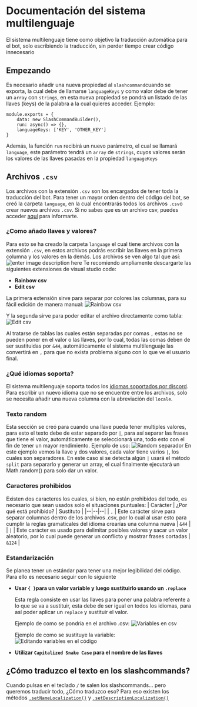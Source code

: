 # Documentación del sistema multilenguaje
El sistema multilenguaje tiene como objetivo la traducción automática para el bot, solo escribiendo la traducción, sin perder tiempo crear código innecesario
## Empezando
Es necesario añadir una nueva propiedad al `slashcommand`cuando se exporta, la cual debe de llamarse `languageKeys` y como valor debe de tener un `array` con `strings`, en esta nueva propiedad se pondrá un listado de las llaves (keys) de la palabra a la cual quieres acceder. Ejemplo:

    module.exports = {
	    data: new SlashCommandBuilder(),
	    run: async() => {},
	    languageKeys: ['KEY', 'OTHER_KEY']
	}

Además, la función `run` recibirá un nuevo parámetro, el cual se llamará `language`, este parámetro tendrá un `array` de `strings`, cuyos valores serán los valores de las llaves pasadas en la propiedad `languageKeys`
## Archivos `.csv`
Los archivos con la extensión `.csv` son los encargados de tener toda la traducción del bot. Para tener un mayor orden dentro del código del bot, se creó la carpeta `language`, en la cual encontrarás todos los archivos `.csv`o crear nuevos archivos `.csv`. Si no sabes que es un archivo csv, puedes acceder [aquí](https://www.geeknetic.es/Archivo-CSV/que-es-y-para-que-sirve) para informarte.

### ¿Como añado llaves y valores?
Para esto se ha creado la carpeta `language` el cual tiene archivos con la extensión `.csv`, en estos archivos podrás escribir las llaves en la primera columna y los valores en la demás. Los archivos se ven algo tal que así:
![enter image description here](https://media.discordapp.net/attachments/853165610347135006/1025111319915003986/unknown.png?width=1025&height=404)
Te recomiendo ampliamente descargarte las siguientes extensiones de visual studio code:

 - **Rainbow csv**
 - **Edit csv**
 
  La primera extensión sirve para separar por colores las columnas, para su fácil edición de manera manual:
  ![Rainbow csv](https://media.discordapp.net/attachments/853165610347135006/1025110981338206289/unknown.png?width=1025&height=404)

  Y la segunda sirve para poder editar el archivo directamente como tabla:
  ![Edit csv](https://media.discordapp.net/attachments/853165610347135006/1025113890872381440/unknown.png?width=1025&height=291)

Al tratarse de tablas las cuales están separadas por comas `,` estas no se pueden poner en el valor o las llaves, por lo cual, todas las comas deben de ser sustituidas por `&44`, automáticamente el sistema multilenguaje las convertirá en `,` para que no exista problema alguno con lo que ve el usuario final.

### ¿Qué idiomas soporta?
El sistema multilenguaje soporta todos los [idiomas soportados por discord](https://discord.com/developers/docs/reference#locales). Para escribir un nuevo idioma que no se encuentre entre los archivos, solo se necesita añadir una nueva columna con la abreviación del  `locale`.

### Texto random
Esta sección se creó para cuando una llave pueda tener multiples valores, para esto el texto debe de estar separado por `|`, para así separar las frases que tiene el valor, automáticamente se seleccionará una, todo esto con el fin de tener un mayor rendimiento. Ejemplo de uso:
![Random separador](https://media.discordapp.net/attachments/853165610347135006/1025118758840320080/unknown.png?width=1025&height=34)
En este ejemplo vemos la llave y dos valores, cada valor tiene varios `|`, los cuales son separadores. En este caso si se detecta algún `|` usará el método `split` para separarlo y generar un array, el cual finalmente ejecutará un Math.random() para solo dar un valor.

### Caracteres prohibidos

Existen dos caracteres los cuales, si bien, no están prohibidos del todo, es necesario que sean usados solo el situaciones puntuales:
| Carácter | ¿Por qué está prohibido? | Sustituto |
|--|--|--|
| `,` | Este carácter sirve para separar columnas dentro de los archivos .csv, por lo cual al usar esto para cumplir la reglas gramaticales del idioma crearías una columna nueva | `&44` |
| `|` | Este carácter es usado para delimitar posibles valores y sacar un valor aleatorio, por lo cual puede generar un conflicto y mostrar frases cortadas | `&124` |

### Estandarización

Se planea tener un estándar para tener una mejor legibilidad del código. Para ello es necesario seguir con lo siguiente

 - **Usar `{ }`para un valor variable y luego sustituirlo usando un `.replace`**
 
	Esta regla consiste en usar las llaves para poner una palabra referente a lo que se va a sustituir, esta debe de ser igual en todos los idiomas, para así poder aplicar un `replace` y sustituir el valor.
	
	Ejemplo de como se pondría en el archivo .csv:
	![Variables en csv](https://media.discordapp.net/attachments/853165610347135006/1025123982493634640/unknown.png)
	
	Ejemplo de como se sustituye la variable:
	![Editando variables en el código](https://media.discordapp.net/attachments/853165610347135006/1025124921053036586/unknown.png)
	
- **Utilizar `Capitalized Snake Case` para el nombre de las llaves**

## ¿Cómo traduzco el texto en los slashcommands?
Cuando pulsas en el teclado `/` te salen los slashcommands... pero queremos traducir todo, ¿Cómo traduzco eso? Para eso existen los métodos [`.setNameLocalization()`](https://discord.js.org/#/docs/builders/main/class/SlashCommandBuilder?scrollTo=setNameLocalization) y [`.setDescriptionLocalization()`](https://discord.js.org/#/docs/builders/main/class/SlashCommandBuilder?scrollTo=setDescriptionLocalization)
